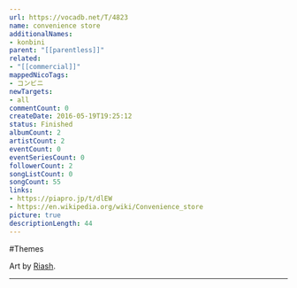 ```yaml
---
url: https://vocadb.net/T/4823
name: convenience store
additionalNames: 
- konbini
parent: "[[parentless]]"
related:
- "[[commercial]]"
mappedNicoTags:
- コンビニ
newTargets:
- all
commentCount: 0
createDate: 2016-05-19T19:25:12
status: Finished
albumCount: 2
artistCount: 2
eventCount: 0
eventSeriesCount: 0
followerCount: 2
songListCount: 0
songCount: 55
links: 
- https://piapro.jp/t/dlEW
- https://en.wikipedia.org/wiki/Convenience_store
picture: true
descriptionLength: 44
---
```


#Themes

Art by [Riash](https://vocadb.net/Ar/33720).

---

